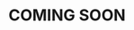 # COMING SOON
[//]: # (---)

[//]: # (title: Core Concepts)

[//]: # (next: /other-resources/other-resources.html)

[//]: # (---)

[//]: # ()
[//]: # (# Core concepts)

[//]: # ()
[//]: # (**alis.exchange** has a collection of resources that follow the best practices of resource-oriented design. )

[//]: # (These resources are used to elegantly integrate cloud technologies that make up the **alis.exhange** platform. The three most important resources are depicted in the image below.)

[//]: # ()
[//]: # (![]&#40;~@asset_directory/resourceHierarchy.svg&#41;)

[//]: # ()
[//]: # (The three major resources can be communicated together as an `organisation` having one or more `product`,)

[//]: # (consisting of one or more `neuron`. Additionally, `products` have `deployments`, which consists of all, or a subset, of the)

[//]: # (`neurons`.)

[//]: # (## Organisation)

[//]: # ()
[//]: # (An `organisation` resource represents the top-level resource on **alis.exchange**.)

[//]: # ()
[//]: # (- _Conceptually_, all `products` built on the exchange belong to a specific `organisation`.)

[//]: # (- _Practically_, an `organisation`:)

[//]: # (	- Is responsible for billing.)

[//]: # (	- Owns and manages users in the organisation along with access management.)

[//]: # (	- Has a monorepo in which all resource and service definitions as well as infrastructure specification contained.)

[//]: # (    )
[//]: # (## Product)

[//]: # ()
[//]: # (A `product` resource represents a digital product built on **alis.exchange**. The majority of these adopt an API-first strategy.)

[//]: # ()
[//]: # (- _Conceptually_, a `product` is the thing which is offered to the world, whether for usage within an `organisation` or)

[//]: # (  as a B2B/B2C product.)

[//]: # (- _Practically_, the `product`:)

[//]: # (    - Has its own Google Cloud project.)

[//]: # (    - Has a repo in which the source code for the `product` is contained.)

[//]: # (    - Consists of a group of developers.)

[//]: # (    - Can have one or more deployments of the `product`.)

[//]: # (    - Manages access to the deployments of the `product`. This may be on an individual or group level.)

[//]: # (    - Will specify the various APIs and infrastructure required by the children `neurons` through using [Terraform]&#40;https://www.terraform.io/docs&#41;.)

[//]: # ()
[//]: # (Example `products` on alis.exchange built by <a href="https://alis.capital" target="_blank">alis</a> include:)

[//]: # (- `DE`: _Data Engineering_, responsible for synchronising data from external sources.)

[//]: # (- `CP`: _Compliance_, a fast and flexible framework for accurate portfolio compliance at scale.)

[//]: # ()
[//]: # (Furthermore, **alis.exchange** itself is a product, `EX`, which delivers its value through leveraging other products)

[//]: # (such as `OS`, the _operating system_ facilitating all the resource **alis.exchange** resource management; and `CL`, the)

[//]: # (_command-line interface_ which provides a means to interact with `OS` from your terminal.)

[//]: # ()
[//]: # (## Neuron)

[//]: # ()
[//]: # (A `neuron` resource represents the _unit of compute_ used by the parent `product`. Each `neuron` is either a)

[//]: # (_resource_ type or a _service_ type. The collection of `neurons` in a `product` - ie. the resources,)

[//]: # (<a href="https://cloud.google.com/apis/design/standard_methods#:~:text=This%20chapter%20defines%20the%20concept%20of%20standard%20methods%2C%20which%20are%20List%2C%20Get%2C%20Create%2C%20Update%2C%20and%20Delete" target="_blank">)

[//]: # (methods on the resources</a> and the services &#40;typically following <a href="https://cloud.google.com/apis/design/custom_methods" target="_blank">)

[//]: # (custom methods</a>&#41; - provide all the functionality that a `product` requires to provide its offering.)

[//]: # ()
[//]: # (## Deployments)

[//]: # ()
[//]: # (A _deployment_ refers to an operational instance of a `product` on the cloud which clients would interact with. Under the hood this consists of both)

[//]: # (`product deployments` and `neuron deployments`.)

[//]: # ()
[//]: # (### Product deployment)

[//]: # ()
[//]: # (A `product deployment` refers to the hardware infrastructure aspect of the product. As explained in the)

[//]: # ([product section]&#40;/references/core-concepts.html#product&#41;, the)

[//]: # (organisation's `proto` repository contains a directory for each product, in which the infrastructure requirements used)

[//]: # (within the neurons are specified.)

[//]: # ()
[//]: # (Before _deploying_ a `product`, it first needs to be _built_ &#40;see `alis product build -h`&#41;, which increments the)

[//]: # (semantic versioning and applies the **product level** &#40;ie. not those within the `neurons`&#41; Terraform specification)

[//]: # (within the `product` Google Cloud project.)

[//]: # ()
[//]: # (When a `product` is _deployed_ &#40;see `alis product deploy -h`&#41;, the **product level** &#40;ie. not those within the `neurons`&#41;)

[//]: # (Terraform files are used to apply the infrastructure specification, the end `product` being the deployment environment)

[//]: # (reflecting the specification in the `*.tf` files. Once deployed, each `product deployment` has its own _Google Cloud)

[//]: # (project_.)

[//]: # ()
[//]: # (### Neuron deployment)

[//]: # ()
[//]: # (A `neuron deployment` refers to a specific version of a `neuron` that is operational within a specific `product deployment`,)

[//]: # (thereby being a _child resource_ of a `product deployment`.)

[//]: # ()
[//]: # (Before _deploying_ a `neuron`, it first needs to be _built_ &#40;see `alis neuron build -h`&#41;. During the build process,)

[//]: # (the semantic versioning is incremented and deployment package is created from the source code and the Terraform specification:)

[//]: # (1. The hash of the latest commit is captured such as to have a snapshot of the Terraform specification at the)

[//]: # (    point in time the `build` was called.)

[//]: # (2. The Dockerfile&#40;s&#41; in the `neuron` repo is executed on _[Cloud Build]&#40;https://cloud.google.com/build&#41;_ to build the)

[//]: # (images from the `neuron` source code, which is stored in the _[Artifact Registry]&#40;https://cloud.google.com/artifact-registry&#41;_.)

[//]: # ()
[//]: # (When the `neuron` is _deployed_ to a specific `product deployment` &#40;see `alis neuron deploy -h`&#41;, the `neuron` level)

[//]: # (Terraform specification is applied in the _Google Cloud project_ of the respective `product deployment`. This)

[//]: # (specification will typically contain services which point to the image in the artifact registry that was built when)

[//]: # (running `alis neuron build ...`.)

[//]: # ()
[//]: # (A `product deployment` may consist of all the `neurons` within a `product` or a subset thereof. Three common patterns)

[//]: # (have emerged from builders on **alis.exchange** which are discussed in the following section.)

[//]: # ()
[//]: # (### Common deployment patterns)

[//]: # ()
[//]: # (To demonstrate the three most typical deployment patterns, consider the example, depicted in the image, of a `product`)

[//]: # (consisting of three `neurons`.)

[//]: # ()
[//]: # (![]&#40;../.vuepress/public/assets/images/ExchangeConceptsProductNeuron.svg&#41;)

[//]: # ()
[//]: # (### Pattern 1: Full product deployment)

[//]: # ()
[//]: # (The first pattern is where a `product` is deployed having all the `neurons`. This is typically used where a `product` provided)

[//]: # (to clients is required to have all the functionality across all the `neurons` and be independent of other `neuron)

[//]: # (deployments`.)

[//]: # ()
[//]: # ()
[//]: # (![]&#40;../.vuepress/public/assets/images/ExchangeConceptsProductNeuronPattern1.svg&#41;)

[//]: # ()
[//]: # (### Pattern 2: Limited features product deployment)

[//]: # ()
[//]: # (The second pattern is where a `product` is deployed having a subset of `neurons`. This is typically used where a `product`)

[//]: # (may have a range of features that may individually be purchased by clients and therefore want to limit those available)

[//]: # (in a given `product deployment`.)

[//]: # ()
[//]: # (The image depicts an example where two clients have access to two different `product deployments`. The `product` having the)

[//]: # (core functionality as part of `Neuron 1` and additional features being available with the other `neurons`. In the first case,)

[//]: # (the client would have the functionality provided by the core `Neuron 1` and the extended functionality of `Neuron 2`.)

[//]: # (In the second case, the client would have the functionality provided by the core `Neuron 1` and the extended)

[//]: # (functionality of `Neuron 3`.)

[//]: # ()
[//]: # ()
[//]: # (![]&#40;../.vuepress/public/assets/images/ExchangeConceptsProductNeuronPattern2.svg&#41;)

[//]: # ()
[//]: # (### Pattern 3: Interdependent neurons product deployment)

[//]: # ()
[//]: # (The final pattern is where multiple `product deployments` may have the need to access a single `neuron` version. This)

[//]: # (may be due to various use cases including:)

[//]: # (- The shared `neuron` containing a common data set that all `product deployements` are dependent on.<br />)

[//]: # (    _Example_: A common set of core financial instrument resources.)

[//]: # (- Architecturally, deciding to use a single Google Cloud product instance to perform the logic of the neuron.<br />)

[//]: # (    _Example_: A <a href="https://cloud.google.com/bigtable/docs/overview" targer="_blank">Cloud BigTable</a> instance)

[//]: # (    that is shared by other services to store information. <br />)

[//]: # (	The reasoning being that each BigTable instance is billed.)

[//]: # (    Therefore, using a single, shared instance with tight access control provides the same functionality but at a much)

[//]: # (    lower cost.)

[//]: # ()
[//]: # (The image depicts an example where `neuron deployments` of multiple `product deployments` make use of an individual,)

[//]: # (shared `neuron deployment`.)

[//]: # ()
[//]: # ()
[//]: # (![]&#40;../.vuepress/public/assets/images/ExchangeConceptsProductNeuronPattern3.svg&#41;)

